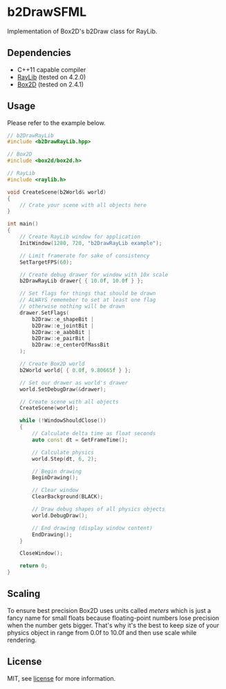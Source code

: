 # b2DrawSFML

Implementation of Box2D's b2Draw class for RayLib.

## Dependencies

* C++11 capable compiler
* [RayLib](https://github.com/raysan5/raylib) (tested on 4.2.0)
* [Box2D](https://github.com/erincatto/box2d) (tested on 2.4.1)

## Usage

Please refer to the example below.

```cpp
// b2DrawRayLib
#include <b2DrawRayLib.hpp>

// Box2D
#include <box2d/box2d.h>

// RayLib
#include <raylib.h>

void CreateScene(b2World& world)
{
    // Crate your scene with all objects here
}

int main()
{
    // Create RayLib window for application
    InitWindow(1280, 720, "b2DrawRayLib example");

    // Limit framerate for sake of consistency
    SetTargetFPS(60);

    // Create debug drawer for window with 10x scale
    b2DrawRayLib drawer{ { 10.0f, 10.0f } };

    // Set flags for things that should be drawn
    // ALWAYS rememeber to set at least one flag
    // otherwise nothing will be drawn
    drawer.SetFlags(
        b2Draw::e_shapeBit |
        b2Draw::e_jointBit |
        b2Draw::e_aabbBit |
        b2Draw::e_pairBit |
        b2Draw::e_centerOfMassBit
    );

    // Create Box2D world
    b2World world{ { 0.0f, 9.80665f } };

    // Set our drawer as world's drawer
    world.SetDebugDraw(&drawer);

    // Create scene with all objects
    CreateScene(world);

    while (!WindowShouldClose())
    {
        // Calculate delta time as float seconds
        auto const dt = GetFrameTime();

        // Calculate physics
        world.Step(dt, 6, 2);

        // Begin drawing
        BeginDrawing();

        // Clear window
        ClearBackground(BLACK);

        // Draw debug shapes of all physics objects
        world.DebugDraw();

        // End drawing (display window content)
        EndDrawing();
    }

    CloseWindow();

    return 0;
}
```

## Scaling

To ensure best precision Box2D uses units called *meters* which is just a fancy name for small floats because floating-point numbers lose precision when the number gets bigger. That's why it's the best to keep size of your physics object in range from 0.0f to 10.0f and then use scale while rendering.

## License

MIT, see [license](/LICENSE) for more information.
